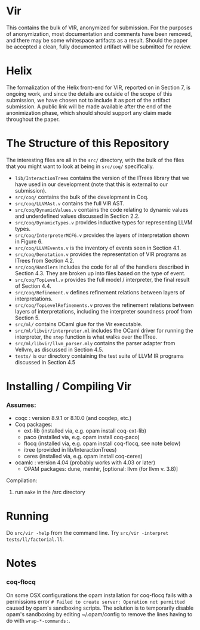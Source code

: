 # Vir

This contains the bulk of VIR, anonymized for submission. For the
purposes of anonymization, most documentation and comments have been
removed, and there may be some whitespace artifacts as a
result. Should the paper be accepted a clean, fully documented
artifact will be submitted for review.

# Helix

The formalization of the Helix front-end for VIR, reported on in
Section 7, is ongoing work, and since the details are outside of the
scope of this submission, we have chosen not to include it as port of
the artifact submission. A public link will be made available after
the end of the anonimization phase, which should should support any
claim made throughout the paper.

# The Structure of this Repository

The interesting files are all in the `src/` directory, with the bulk
of the files that you might want to look at being in `src/coq/`
specifically.

- `lib/InteractionTrees` contains the version of the ITrees library that we have used in our development (note that this is external to our submission).
- `src/coq/` contains the bulk of the development in Coq.
- `src/coq/LLVMAst.v` contains the full VIR AST.
- `src/coq/DynamicValues.v` contains the code relating to dynamic values and underdefined values discussed in Section 2.2.
- `src/coq/DynamicTypes.v` provides inductive types for representing LLVM types.
- `src/coq/InterpreterMCFG.v` provides the layers of interpretation shown in Figure 6.
- `src/coq/LLVMEvents.v` is the inventory of events seen in Section 4.1.
- `src/coq/Denotation.v` provides the representation of VIR programs as ITrees from Section 4.2.
- `src/coq/Handlers` includes the code for all of the handlers described in Section 4.3. They are broken up into files based on the type of event.
- `src/coq/TopLevel.v` provides the full model / interpreter, the final result of Section 4.4.
- `src/coq/Refinement.v` defines refinement relations between layers of interpretations.
- `src/coq/TopLevelRefinements.v` proves the refinement relations between layers of interpretations, including the interpreter soundness proof from Section 5.
- `src/ml/` contains OCaml glue for the Vir executable.
- `src/ml/libvir/interpreter.ml` includes the OCaml driver for running the interpreter, the `step` function is what walks over the ITree.
- `src/ml/libvir/llvm_parser.mly` contains the parser adapter from Vellvm, as discussed in Section 4.5.
- `tests/` is our directory containing the test suite of LLVM IR programs discussed in Section 4.5

# Installing / Compiling Vir

### Assumes: 
  - coqc   : version 8.9.1 or 8.10.0 (and coqdep, etc.) 
  - Coq packages: 
    - ext-lib    (installed via, e.g. opam install coq-ext-lib)
    - paco       (installed via, e.g. opam install coq-paco)
    - flocq      (installed via, e.g. opam install coq-flocq, see note below) 
    - itree      (provided in lib/InteractionTrees)
    - ceres      (installed via, e.g. opam install coq-ceres)
- ocamlc : version 4.04    (probably works with 4.03 or later)
  - OPAM packages: dune, menhir, [optional: llvm  (for llvm v. 3.8)]

Compilation:

1. run `make` in the /src directory

# Running

Do `src/vir -help` from the command line.
Try `src/vir -interpret tests/ll/factorial.ll`.

# Notes

### coq-flocq

On some OSX configurations the opam installation for coq-flocq fails with a
permissions error `# Failed to create server: Operation not permitted` caused by
opam's sandboxing scripts.  The solution is to temporarily disable opam's
sandboxing by editing ~/.opam/config to remove the lines having to do with
`wrap-*-commands:`.

